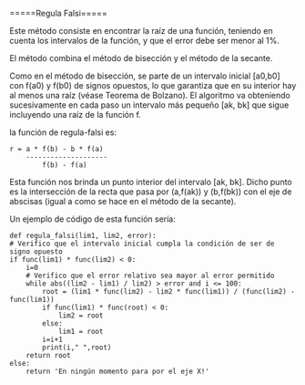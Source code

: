 =====Regula Falsi=====

Este método consiste en encontrar la raíz de una función, teniendo en cuenta los intervalos de la función, y que el error debe ser menor al 1%.

El método combina el método de bisección y el método de la secante.

Como en el método de bisección, se parte de un intervalo inicial [a0,b0] con f(a0) y f(b0) de signos opuestos, lo que garantiza que en su interior hay al menos una raíz (véase Teorema de Bolzano). El algoritmo va obteniendo sucesivamente en cada paso un intervalo más pequeño [ak, bk] que sigue incluyendo una raíz de la función f.

la función de regula-falsi es: 
    
    r = a * f(b) - b * f(a)
        -------------------- 
            f(b) - f(a)
            
Esta función nos brinda un punto interior del intervalo [ak, bk]. Dicho punto es la intersección de la recta que pasa por (a,f(ak)) y (b,f(bk)) con el eje de abscisas (igual a como se hace en el método de la secante).
            
Un ejemplo de código de esta función sería:

    def regula_falsi(lim1, lim2, error):
    # Verifico que el intervalo inicial cumpla la condición de ser de signo opuesto
    if func(lim1) * func(lim2) < 0:
        i=0
        # Verifico que el error relativo sea mayor al error permitido
        while abs((lim2 - lim1) / lim2) > error and i <= 100:
            root = (lim1 * func(lim2) - lim2 * func(lim1)) / (func(lim2) - func(lim1))
            if func(lim1) * func(root) < 0:
                lim2 = root
            else:
                lim1 = root
            i=i+1
            print(i," ",root)
        return root
    else:
        return 'En ningún momento para por el eje X!'